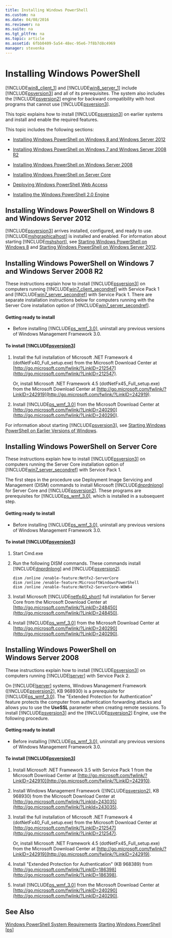 ```yaml
---
title: Installing Windows PowerShell
ms.custom: na
ms.date: 04/08/2016
ms.reviewer: na
ms.suite: na
ms.tgt_pltfrm: na
ms.topic: article
ms.assetid: 6fbb0409-5a54-48ec-95e6-7f8b7d8c4969
manager: stevenka
---
```

# Installing Windows PowerShell
[!INCLUDE[win8_client_1](../../Topics/Powershell_GetStart/includes/win8_client_1_md.md)] and [!INCLUDE[win8_server_1](../../Topics/Powershell_GetStart/includes/win8_server_1_md.md)] include [!INCLUDE[psversion3](../../Topics/Powershell_CmdLineHlp/includes/psversion3_md.md)] and all of its prerequisites. The system also includes the [!INCLUDE[psversion2](../../Topics/Powershell_CmdLineHlp/includes/psversion2_md.md)] engine for backward compatibility with host programs that cannot use [!INCLUDE[psversion3](../../Topics/Powershell_CmdLineHlp/includes/psversion3_md.md)].

This topic explains how to install [!INCLUDE[psversion3](../../Topics/Powershell_CmdLineHlp/includes/psversion3_md.md)] on earlier systems and install and enable the required features.

This topic includes the following sections:

-   [Installing Windows PowerShell on Windows 8 and Windows Server 2012](../../Topics/Powershell_GetStart/Installing-Windows-PowerShell.md#BKMK_InstallingOnWindows8andWindowsServer2012)

-   [Installing Windows PowerShell on Windows 7 and Windows Server 2008 R2](../../Topics/Powershell_GetStart/Installing-Windows-PowerShell.md#BKMK_InstallingOnWindows7andWindowsServer2008R2)

-   [Installing Windows PowerShell on Windows Server 2008](../../Topics/Powershell_GetStart/Installing-Windows-PowerShell.md#BKMK_InstallingOnWindowsServer2008LH)

-   [Installing Windows PowerShell on Server Core](../../Topics/Powershell_GetStart/Installing-Windows-PowerShell.md#BKMK_InstallingOnServerCore)

-   [Deploying Windows PowerShell Web Access](assetId:///639d0eff-98a3-4124-b52c-26921ebd98b0)

-   [Installing the Windows PowerShell 2.0 Engine](../../Topics/Powershell_GetStart/Installing-the-Windows-PowerShell-2.0-Engine.md)

## <a name="BKMK_InstallingOnWindows8andWindowsServer2012"></a>Installing Windows PowerShell on Windows 8 and Windows Server 2012
[!INCLUDE[psversion3](../../Topics/Powershell_CmdLineHlp/includes/psversion3_md.md)] arrives installed, configured, and ready to use. [!INCLUDE[mshgraphicalhost](../../Topics/Powershell_GetStart/includes/mshgraphicalhost_md.md)] is installed and enabled. For information about starting [!INCLUDE[mshshort](../../Topics/Powershell_GetStart/includes/mshshort_md.md)], see [Starting Windows PowerShell on Windows 8](assetId:///d7be1668-8617-4890-ad90-dd9765fbd2c3) and [Starting Windows PowerShell on Windows Server 2012](assetId:///4fc0110a-cc0c-42a4-bbb5-3cc89a0fc968).

## <a name="BKMK_InstallingOnWindows7andWindowsServer2008R2"></a>Installing Windows PowerShell on Windows 7 and Windows Server 2008 R2
These instructions explain how to install [!INCLUDE[psversion3](../../Topics/Powershell_CmdLineHlp/includes/psversion3_md.md)] on computers running [!INCLUDE[win7_client_secondref](../../Topics/Powershell_GetStart/includes/win7_client_secondref_md.md)] with Service Pack 1 and [!INCLUDE[win7_server_secondref](../../Topics/Powershell_GetStart/includes/win7_server_secondref_md.md)] with Service Pack 1. There are separate installation instructions below for computers running with the Server Core installation option of [!INCLUDE[win7_server_secondref](../../Topics/Powershell_GetStart/includes/win7_server_secondref_md.md)].

#### Getting ready to install

-   Before installing [!INCLUDE[ps_wmf_3.0](../../Topics/Powershell_GetStart/includes/ps_wmf_3.0_md.md)], uninstall any previous versions of Windows Management Framework 3.0.

#### To install [!INCLUDE[psversion3](../../Topics/Powershell_CmdLineHlp/includes/psversion3_md.md)]

1.  Install the full installation of Microsoft .NET Framework 4 (dotNetFx40\_Full\_setup.exe) from the Microsoft Download Center at [http://go.microsoft.com/fwlink/?LinkID=212547](http://go.microsoft.com/fwlink/?LinkID=212547).

    Or, install Microsoft .NET Framework 4.5 (dotNetFx45\_Full\_setup.exe) from the Microsoft Download Center at [http://go.microsoft.com/fwlink/?LinkID=242919](http://go.microsoft.com/fwlink/?LinkID=242919).

2.  Install [!INCLUDE[ps_wmf_3.0](../../Topics/Powershell_GetStart/includes/ps_wmf_3.0_md.md)] from the Microsoft Download Center at [http://go.microsoft.com/fwlink/?LinkID=240290](http://go.microsoft.com/fwlink/?LinkID=240290).

For information about starting [!INCLUDE[psversion3](../../Topics/Powershell_CmdLineHlp/includes/psversion3_md.md)], see [Starting Windows PowerShell on Earlier Versions of Windows](../../Topics/Powershell_GetStart/Starting-Windows-PowerShell-on-Earlier-Versions-of-Windows.md).

## <a name="BKMK_InstallingOnServerCore"></a>Installing Windows PowerShell on Server Core
These instructions explain how to install [!INCLUDE[psversion3](../../Topics/Powershell_CmdLineHlp/includes/psversion3_md.md)] on computers running the Server Core installation option of [!INCLUDE[win7_server_secondref](../../Topics/Powershell_GetStart/includes/win7_server_secondref_md.md)] with Service Pack 1.

The first steps in the procedure use Deployment Image Servicing and Management (DISM) commands to install Microsoft [!INCLUDE[dnprdnlong](../../Topics/Powershell_GetStart/includes/dnprdnlong_md.md)] for Server Core and [!INCLUDE[psversion2](../../Topics/Powershell_CmdLineHlp/includes/psversion2_md.md)]. These programs are prerequisites for [!INCLUDE[ps_wmf_3.0](../../Topics/Powershell_GetStart/includes/ps_wmf_3.0_md.md)], which is installed in a subsequent step.

#### Getting ready to install

-   Before installing [!INCLUDE[ps_wmf_3.0](../../Topics/Powershell_GetStart/includes/ps_wmf_3.0_md.md)], uninstall any previous versions of Windows Management Framework 3.0.

#### To install [!INCLUDE[psversion3](../../Topics/Powershell_CmdLineHlp/includes/psversion3_md.md)]

1.  Start Cmd.exe

2.  Run the following DISM commands. These commands install [!INCLUDE[dnprdnlong](../../Topics/Powershell_GetStart/includes/dnprdnlong_md.md)] and [!INCLUDE[psversion2](../../Topics/Powershell_CmdLineHlp/includes/psversion2_md.md)].

    ```
    dism /online /enable-feature:NetFx2-ServerCore
    dism /online /enable-feature:MicrosoftWindowsPowerShell
    dism /online /enable-feature:NetFx2-ServerCore-WOW64
    ```

3.  Install Microsoft [!INCLUDE[netfx40_short](../../Topics/Powershell_GetStart/includes/netfx40_short_md.md)] full installation for Server Core from the Microsoft Download Center at [http://go.microsoft.com/fwlink/?LinkID=248450](http://go.microsoft.com/fwlink/?LinkID=248450).

4.  Install [!INCLUDE[ps_wmf_3.0](../../Topics/Powershell_GetStart/includes/ps_wmf_3.0_md.md)] from the Microsoft Download Center at [http://go.microsoft.com/fwlink/?LinkID=240290](http://go.microsoft.com/fwlink/?LinkID=240290).

## <a name="BKMK_InstallingOnWindowsServer2008LH"></a>Installing Windows PowerShell on Windows Server 2008
These instructions explain how to install [!INCLUDE[psversion3](../../Topics/Powershell_CmdLineHlp/includes/psversion3_md.md)] on computers running [!INCLUDE[lserver](../../Topics/Powershell_CmdLineHlp/includes/lserver_md.md)] with Service Pack 2.

On [!INCLUDE[lserver](../../Topics/Powershell_CmdLineHlp/includes/lserver_md.md)] systems, Windows Management Framework ([!INCLUDE[psversion2](../../Topics/Powershell_CmdLineHlp/includes/psversion2_md.md)], KB 968930) is a prerequisite for [!INCLUDE[ps_wmf_3.0](../../Topics/Powershell_GetStart/includes/ps_wmf_3.0_md.md)]. The "Extended Protection for Authentication" feature protects the computer from authentication forwarding attacks and allows you to use the **UseSSL** parameter when creating remote sessions. To install [!INCLUDE[psversion3](../../Topics/Powershell_CmdLineHlp/includes/psversion3_md.md)] and the [!INCLUDE[psversion2](../../Topics/Powershell_CmdLineHlp/includes/psversion2_md.md)] Engine, use the following procedure.

#### Getting ready to install

-   Before installing [!INCLUDE[ps_wmf_3.0](../../Topics/Powershell_GetStart/includes/ps_wmf_3.0_md.md)], uninstall any previous versions of Windows Management Framework 3.0.

#### To install [!INCLUDE[psversion3](../../Topics/Powershell_CmdLineHlp/includes/psversion3_md.md)]

1.  Install Microsoft .NET Framework 3.5 with Service Pack 1 from the Microsoft Download Center at [http://go.microsoft.com/fwlink/?LinkID=242910](http://go.microsoft.com/fwlink/?LinkID=242910).

2.  Install Windows Management Framework ([!INCLUDE[psversion2](../../Topics/Powershell_CmdLineHlp/includes/psversion2_md.md)], KB 968930) from the Microsoft Download Center at [http://go.microsoft.com/fwlink/?LinkId=243035](http://go.microsoft.com/fwlink/?LinkId=243035).

3.  Install the full installation of Microsoft .NET Framework 4 (dotNetFx40\_Full\_setup.exe) from the Microsoft Download Center at [http://go.microsoft.com/fwlink/?LinkID=212547](http://go.microsoft.com/fwlink/?LinkID=212547).

    Or, install Microsoft .NET Framework 4.5 (dotNetFx45\_Full\_setup.exe) from the Microsoft Download Center at [http://go.microsoft.com/fwlink/?LinkID=242919](http://go.microsoft.com/fwlink/?LinkID=242919).

4.  Install "Extended Protection for Authentication" (KB 968389) from [http://go.microsoft.com/fwlink/?LinkID=186398](http://go.microsoft.com/fwlink/?LinkID=186398).

5.  Install [!INCLUDE[ps_wmf_3.0](../../Topics/Powershell_GetStart/includes/ps_wmf_3.0_md.md)] from the Microsoft Download Center at [http://go.microsoft.com/fwlink/?LinkID=240290](http://go.microsoft.com/fwlink/?LinkID=240290).

## See Also
[Windows PowerShell System Requirements](../../Topics/Powershell_GetStart/Windows-PowerShell-System-Requirements.md)
[Starting Windows PowerShell [ps]](assetId:///8ec8c2d7-8e7c-4722-a3d2-498fe5739a8e)

